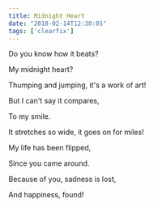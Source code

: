 ```yaml
---
title: Midnight Heart
date: "2018-02-14T12:30:05"
tags: ['clearfix']
---
```


Do you know how it beats?

My midnight heart?

Thumping and jumping, it's a work of art!

But I can't say it compares,

To my smile.

It stretches so wide, it goes on for miles!

My life has been flipped, 

Since you came around.

Because of you, sadness is lost,

And happiness, found!